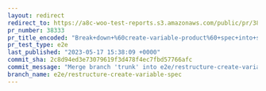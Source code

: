 ```yaml
---
layout: redirect
redirect_to: https://a8c-woo-test-reports.s3.amazonaws.com/public/pr/38333/e2e/index.html
pr_number: 38333
pr_title_encoded: "Break+down+%60create-variable-product%60+spec+into+smaller+files"
pr_test_type: e2e
last_published: "2023-05-17 15:38:09 +0000"
commit_sha: 2c8d94ed3e73079619f3d478f4ec7fbd57766afc
commit_message: "Merge branch 'trunk' into e2e/restructure-create-variable-spec"
branch_name: e2e/restructure-create-variable-spec
---
```

